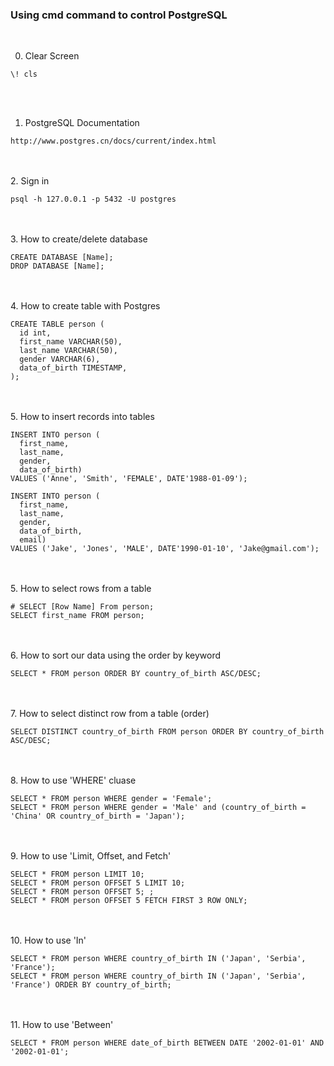 ### Using cmd command to control PostgreSQL
<br>

0. Clear Screen
```
\! cls
```
<br><br>
1. PostgreSQL Documentation
```
http://www.postgres.cn/docs/current/index.html
```
<br><br>
2. Sign in
```
psql -h 127.0.0.1 -p 5432 -U postgres
```
<br><br>
3. How to create/delete database
```
CREATE DATABASE [Name];
DROP DATABASE [Name];
```
<br><br>
4. How to create table with Postgres
```
CREATE TABLE person (
  id int,
  first_name VARCHAR(50),
  last_name VARCHAR(50),
  gender VARCHAR(6),
  data_of_birth TIMESTAMP,
);
```
<br><br>
5. How to insert records into tables
```
INSERT INTO person (
  first_name,
  last_name,
  gender,
  data_of_birth)
VALUES ('Anne', 'Smith', 'FEMALE', DATE'1988-01-09');
```
```
INSERT INTO person (
  first_name,
  last_name,
  gender,
  data_of_birth,
  email)
VALUES ('Jake', 'Jones', 'MALE', DATE'1990-01-10', 'Jake@gmail.com');
```
<br><br>
5. How to select rows from a table
```
# SELECT [Row Name] From person;
SELECT first_name FROM person;
```
<br><br>
6. How to sort our data using the order by keyword
```
SELECT * FROM person ORDER BY country_of_birth ASC/DESC;
```
<br><br>
7. How to select distinct row from a table (order)
```
SELECT DISTINCT country_of_birth FROM person ORDER BY country_of_birth ASC/DESC;
```
<br><br>
8. How to use 'WHERE' cluase
```
SELECT * FROM person WHERE gender = 'Female';
SELECT * FROM person WHERE gender = 'Male' and (country_of_birth = 'China' OR country_of_birth = 'Japan');
```
<br><br>
9. How to use 'Limit, Offset, and Fetch'
```
SELECT * FROM person LIMIT 10;
SELECT * FROM person OFFSET 5 LIMIT 10;
SELECT * FROM person OFFSET 5; ;
SELECT * FROM person OFFSET 5 FETCH FIRST 3 ROW ONLY;
```
<br><br>
10. How to use 'In'
```
SELECT * FROM person WHERE country_of_birth IN ('Japan', 'Serbia', 'France');
SELECT * FROM person WHERE country_of_birth IN ('Japan', 'Serbia', 'France') ORDER BY country_of_birth;
```
<br><br>
11. How to use 'Between'
```
SELECT * FROM person WHERE date_of_birth BETWEEN DATE '2002-01-01' AND '2002-01-01';
```














 
